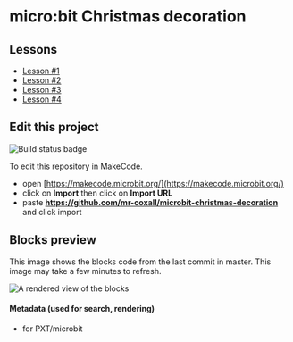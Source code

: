 # micro:bit Christmas decoration

## Lessons

- [Lesson #1](https://makecode.microbit.org/#tutorial:github:mr-coxall/microbit-christmas-decoration/lesson-01&lockedEditor=1)
- [Lesson #2](https://makecode.microbit.org/#tutorial:github:mr-coxall/microbit-christmas-decoration/lesson-02)
- [Lesson #3](https://makecode.microbit.org/#tutorial:github:mr-coxall/microbit-christmas-decoration/lesson-03)
- [Lesson #4](https://makecode.microbit.org/#tutorial:github:mr-coxall/microbit-christmas-decoration/lesson-04)

## Edit this project 

![Build status badge](https://github.com/mr-coxall/microbit-christmas-decoration/workflows/MakeCode/badge.svg)

To edit this repository in MakeCode.

* open [https://makecode.microbit.org/](https://makecode.microbit.org/)
* click on **Import** then click on **Import URL**
* paste **https://github.com/mr-coxall/microbit-christmas-decoration** and click import

## Blocks preview

This image shows the blocks code from the last commit in master.
This image may take a few minutes to refresh.

![A rendered view of the blocks](https://github.com/mr-coxall/microbit-christmas-decoration/raw/master/.github/makecode/blocks.png)

#### Metadata (used for search, rendering)

* for PXT/microbit
<script src="https://makecode.com/gh-pages-embed.js"></script><script>makeCodeRender("{{ site.makecode.home_url }}", "{{ site.github.owner_name }}/{{ site.github.repository_name }}");</script>
